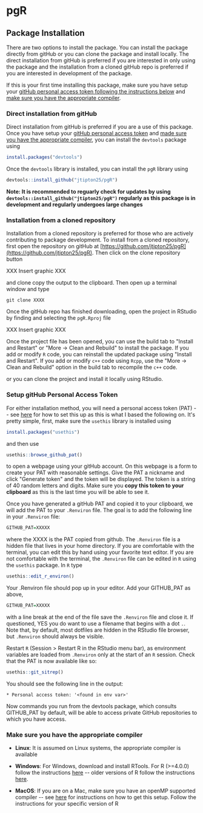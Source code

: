 # pgR

## Package Installation
There are two options to install the package. You can install the package directly from gitHub or you can clone the package and install locally. The direct installation from gitHub is preferred if you are interested in only using the package and the installation from a cloned gitHub repo is preferred if you are interested in development of the package. 

If this is your first time installing this package, make sure you have setup your [gitHub personal access token following the instructions below](#setup-github-personal-access-token) and [make sure you have the appropriate compiler](#make-sure-you-have-the-appropriate-compiler).



### Direct installation from gitHub

Direct installation from gitHub is preferred if you are a use of this package. Once you have setup your [gitHub personal access token](#setup-github-personal-access-token) and [made sure you have the appropriate compiler](#make-sure-you-have-the-appropriate-compiler), you can install the `devtools` package using 

```r
install.packages("devtools")
```

Once the `devtools` library is installed, you can install the `pgR` library using

```r
devtools::install_github("jtipton25/pgR")
```
**Note: It is recommended to reguarly check for updates by using `devtools::install_github("jtipton25/pgR")` regularly as this package is in development and regularly undergoes large changes**

### Installation from a cloned repository

Installation from a cloned repository is preferred for those who are actively contributing to package development. To install from a cloned repository, first open the repository on gitHub at [https://github.com/jtipton25/pgR](https://github.com/jtipton25/pgR). Then click on the clone repository button

XXX Insert graphic XXX

and clone copy the output to the clipboard. Then open up a terminal window and type 

```
git clone XXXX
```

Once the gitHub repo has finished downloading, open the project in RStudio by finding and selecting the `pgR.Rproj` file 

XXX Insert graphic XXX

Once the project file has been opened, you can use the build tab to "Install and Restart" or "More -> Clean and Rebuild" to install the package. If you add or modify `R` code, you can reinstall the updated package using "Install and Restart". If you add or modify `c++` code using `Rcpp`, use the "More -> Clean and Rebuild" option in the build tab to recompile the `c++` code.


or you can clone the project and install it locally using RStudio. 



### Setup gitHub Personal Access Token

For either installation method, you will need a personal access token (PAT) -- see [here](https://happygitwithr.com/github-pat.html) for how to set this up as this is what I based the following on. It's pretty simple, first, make sure the `usethis` library is installed using

```r
install.packages("usethis")
```
and then use 

```r
usethis::browse_github_pat()
``` 
to open a webpage using your gitHub account. On this webpage is a form to create your PAT with reasonable settings. Give the PAT a nickname and click "Generate token" and the token will be displayed. The token is a string of 40 random letters and digits. Make sure you **copy this token to your clipboard** as this is the last time you will be able to see it.

Once you have generated a gitHub PAT and copied it to your clipboard, we will add the PAT to your `.Renviron` file. The goal is to add the following line in your `.Renviron` file:

```r
GITHUB_PAT=XXXXX
```

where the XXXX is the PAT copied from github. The `.Renviron` file is a hidden file that lives in your home directory. If you are comfortable with the terminal, you can edit this by hand using your favorite text editor. If you are not comfortable with the terminal, the `.Renviron` file can be edited in `R` using the `usethis` package. In `R` type

```r
usethis::edit_r_environ()
```

Your .Renviron file should pop up in your editor. Add your GITHUB_PAT as above,

```r
GITHUB_PAT=XXXXX
```

with a line break at the end of the file save the `.Renviron` file and close it. If questioned, YES you do want to use a filename that begins with a dot `.`. Note that, by default, most dotfiles are hidden in the RStudio file browser, but `.Renviron` should always be visible.

Restart `R` (Session > Restart R in the RStudio menu bar), as environment variables are loaded from `.Renviron` only at the start of an `R` session. Check that the PAT is now available like so:

```r
usethis::git_sitrep()
```

You should see the following line in the output:

```
* Personal access token: '<found in env var>'
```

Now commands you run from the devtools package, which consults GITHUB_PAT by default, will be able to access private GitHub repositories to which you have access.

### Make sure you have the appropriate compiler

- **Linux**: It is assumed on Linux systems, the appropriate compiler is available

- **Windows**: For Windows, download and install RTools. For R (>=4.0.0) follow the instructions [here](https://cran.r-project.org/bin/windows/Rtools/) -- older versions of R follow the instructions [here](https://cran.r-project.org/bin/windows/Rtools/history.html).

- **MacOS**: If you are on a Mac, make sure you have an openMP supported compiler -- see [here](https://thecoatlessprofessor.com/programming/cpp/r-compiler-tools-for-rcpp-on-macos/) for instructions on how to get this setup. Follow the instructions for your specific version of R


